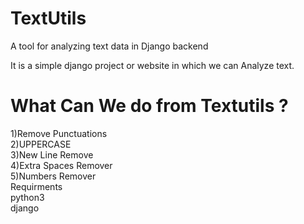 # TextUtils
A tool for analyzing text data in Django backend

It is a simple django project or website in which we can Analyze text.

<h1>What Can We do from Textutils ?</h1>
1)Remove Punctuations<br>
2)UPPERCASE<br>
3)New Line Remove<br>
4)Extra Spaces Remover<br>
5)Numbers Remover<br>
Requirments<br>
python3<br>
django
